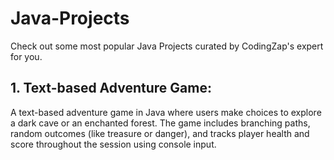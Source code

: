 # Java-Projects
Check out some most popular Java Projects curated by CodingZap's expert for you.

## 1. Text-based Adventure Game:

A text-based adventure game in Java where users make choices to explore a dark cave or an enchanted forest. The game includes branching paths, random outcomes (like treasure or danger), and tracks player health and score throughout the session using console input.
